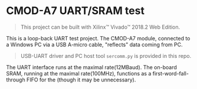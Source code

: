 # CMOD-A7 UART/SRAM test

> This project can be built with Xilinx&trade; Vivado&trade; 2018.2 Web Edition.

This is a loop-back UART test project. The CMOD-A7 module, connected to a Windows PC via a USB A-micro cable, "reflects" data coming from PC.

> USB-UART driver and PC host tool `sercomm.py` is provided in this repo.

The UART interface runs at the maximal rate(12MBaud). The on-board SRAM, running at the maximal rate(100MHz), functions as a first-word-fall-through FIFO for the (though it may be unnecessary).
